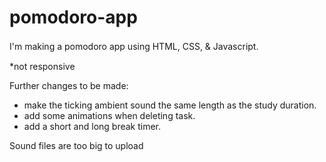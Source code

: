 # pomodoro-app
I'm making a pomodoro app using HTML, CSS, & Javascript.　</br>

*not responsive

Further changes to be made:
- make the ticking ambient sound the same length as the study duration.
- add some animations when deleting task.
- add a short and long break timer.

Sound files are too big to upload
